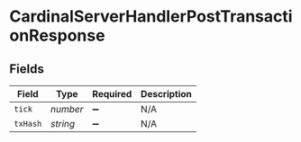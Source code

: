 # CardinalServerHandlerPostTransactionResponse


## Fields

| Field              | Type               | Required           | Description        |
| ------------------ | ------------------ | ------------------ | ------------------ |
| `tick`             | *number*           | :heavy_minus_sign: | N/A                |
| `txHash`           | *string*           | :heavy_minus_sign: | N/A                |